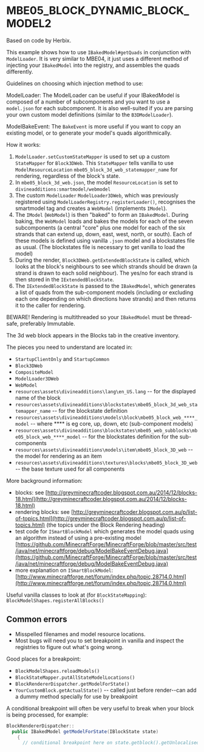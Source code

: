 # MBE05_BLOCK_DYNAMIC_BLOCK_MODEL2

Based on code by Herbix.

This example shows how to use `IBakedModel#getQuads` in conjunction with `ModelLoader`. It is very similar to MBE04, it just uses a different method of injecting your `IBakedModel` into the registry, and assembles the quads differently.

Guidelines on choosing which injection method to use:

ModelLoader:
The ModelLoader can be useful if your IBakedModel is composed of a number of subcomponents and you want to use a `model.json` for each subcomponent. It is also well-suited if you are parsing your own custom model definitions (similar to the `B3DModelLoader`).

ModelBakeEvent:
The `BakeEvent` is more useful if you want to copy an existing model, or to generate your model's quads algorithmically.

How it works:

1. `ModelLoader.setCustomStateMapper` is used to set up a custom `StateMapper` for `Block3DWeb`.  This `StateMapper` tells vanilla to use `ModelResourceLocation` `mbe05_block_3d_web_statemapper_name` for rendering, regardless of the block's state.
1. In `mbe05_block_3d_web.json`, the model `ResourceLocation` is set to `divineadditions:smartmodel/webmodel`
1. The custom `ModelLoader` `ModelLoader3DWeb`, which was previously registered using `ModelLoaderRegistry.registerLoader()`, recognises the smartmodel tag and creates a `WebModel` (implements `IModel`).
1. The `IModel` (`WebModel`) is then "baked" to form an `IBakedModel`. During baking, the `WebModel` loads and bakes the models for each of the seven subcomponents (a central "core" plus one model for each of the six strands that can extend up, down, east, west, north, or south).  Each of these models is defined using vanilla `.json` model and a blockstates file as usual.  (The blockstates file is necessary to get vanilla to load the model)
1. During the render, `Block3DWeb.getExtendedBlockState` is called, which looks at the block's neighbours to see which strands should be drawn (a strand is drawn to each solid neighbour). The yes/no for each strand is then stored in the `IExtendedBlockState`.
1. The `IExtendedBlockState` is passed to the `IBakedModel`, which generates a list of quads from the sub-component models (including or excluding each one depending on which directions have strands) and then returns it to the caller for rendering.

BEWARE! Rendering is multithreaded so your `IBakedModel` must be thread-safe, preferably Immutable.

The 3d web block appears in the Blocks tab in the creative inventory.

The pieces you need to understand are located in:
* `StartupClientOnly` and `StartupCommon`
* `Block3DWeb`
* `CompositeModel`
* `ModelLoader3DWeb`
* `WebModel`
* `resources\assets\divineadditions\lang\en_US.lang` -- for the displayed name of the block
* `resources\assets\divineadditions\blockstates\mbe05_block_3d_web_statemapper_name` -- for the blockstate definition
* `resources\assets\divineadditions\models\block\mbe05_block_web_****_model` -- where **** is eg core, up, down, etc (sub-component models)
* `resources\assets\divineadditions\blockstates\mbe05_web_subblocks\mbe05_block_web_****_model` -- for the blockstates definition for the sub-components
* `resources\assets\divineadditions\models\item\mbe05_block_3D_web` -- the model for rendering as an item
* `resources\assets\divineadditions\textures\blocks\mbe05_block_3D_web` -- the base texture used for all components

More background information:
* blocks: see [http://greyminecraftcoder.blogspot.com.au/2014/12/blocks-18.html](http://greyminecraftcoder.blogspot.com.au/2014/12/blocks-18.html)
* rendering blocks: see [http://greyminecraftcoder.blogspot.com.au/p/list-of-topics.html](http://greyminecraftcoder.blogspot.com.au/p/list-of-topics.html) (the topics under the Block Rendering heading)
* test code for `ISmartBlockModel` which generates the model quads using an algorithm instead of using a pre-existing model
  [https://github.com/MinecraftForge/MinecraftForge/blob/master/src/test/java/net/minecraftforge/debug/ModelBakeEventDebug.java](https://github.com/MinecraftForge/MinecraftForge/blob/master/src/test/java/net/minecraftforge/debug/ModelBakeEventDebug.java)
* more explanation on `ISmartBlockModel`: [http://www.minecraftforge.net/forum/index.php/topic,28714.0.html](http://www.minecraftforge.net/forum/index.php/topic,28714.0.html)

Useful vanilla classes to look at (for `BlockStateMapping`): `BlockModelShapes.registerAllBlocks()`

## Common errors

* Misspelled filenames and model resource locations.
* Most bugs will need you to set breakpoint in vanilla and inspect the registries to figure out what's going wrong.

Good places for a breakpoint:

* `BlockModelShapes.reloadModels()`
* `BlockStateMapper.putAllStateModelLocations()`
* `BlockRendererDispatcher.getModelForState()`
* `YourCustomBlock.getActualState()` -- called just before render--can add a dummy method specially for use by breakpoint

A conditional breakpoint will often be very useful to break when your block is being processed, for example:

```java
BlockRendererDispatcher::
  public IBakedModel getModelForState(IBlockState state)
    {
      // conditional breakpoint here on state.getblock().getUnlocalisedName().contains("partofmyblockname")
```
